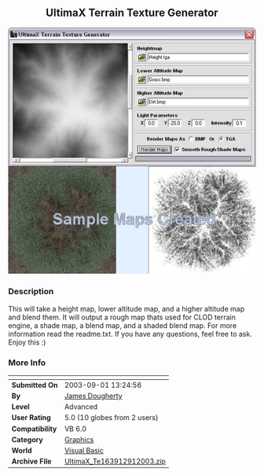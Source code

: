 ﻿<div align="center">

## UltimaX Terrain Texture Generator

<img src="PIC2003911346222106.jpg">
</div>

### Description

This will take a height map, lower altitude map, and a higher altitude map and blend them. It will output a rough map thats used for CLOD terrain engine, a shade map, a blend map, and a shaded blend map. For more information read the readme.txt. If you have any questions, feel free to ask. Enjoy this :)
 
### More Info
 


<span>             |<span>
---                |---
**Submitted On**   |2003-09-01 13:24:56
**By**             |[James Dougherty](https://github.com/Planet-Source-Code/PSCIndex/blob/master/ByAuthor/james-dougherty.md)
**Level**          |Advanced
**User Rating**    |5.0 (10 globes from 2 users)
**Compatibility**  |VB 6\.0
**Category**       |[Graphics](https://github.com/Planet-Source-Code/PSCIndex/blob/master/ByCategory/graphics__1-46.md)
**World**          |[Visual Basic](https://github.com/Planet-Source-Code/PSCIndex/blob/master/ByWorld/visual-basic.md)
**Archive File**   |[UltimaX\_Te163912912003\.zip](https://github.com/Planet-Source-Code/james-dougherty-ultimax-terrain-texture-generator__1-48152/archive/master.zip)








